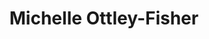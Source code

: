 ---
title: Michelle Ottley-Fisher
aliases: 
  - /people/michelle-ottley
  - /people/michelle-j-ottley
other_names: 
 - Michelle Ottley
 - Michelle J. Ottley
layout: people
featured_image: 
featured_image_attr: 
featured_image_alt: 
featured_image_caption: 
details:
  Website:
  Facebook:
  Twitter:
  Instagram: 
  LinkedIn: Michelle Ottley-Fisher | michelle-ottley-fisher-19ab9632
  IBDB: 
  IMDb: 
---